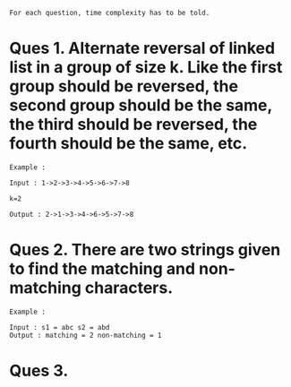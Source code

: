 ``` For each question, time complexity has to be told. ```

# Ques 1. Alternate reversal of linked list in a group of size k. Like the first group should be reversed, the second group should be the same, the third should be reversed, the fourth should be the same, etc.
```
Example : 

Input : 1->2->3->4->5->6->7->8

k=2

Output : 2->1->3->4->6->5->7->8

```

# Ques 2. There are two strings given to find the matching and non-matching characters.

```
Example :

Input : s1 = abc s2 = abd 
Output : matching = 2 non-matching = 1
```
# Ques 3. 



















